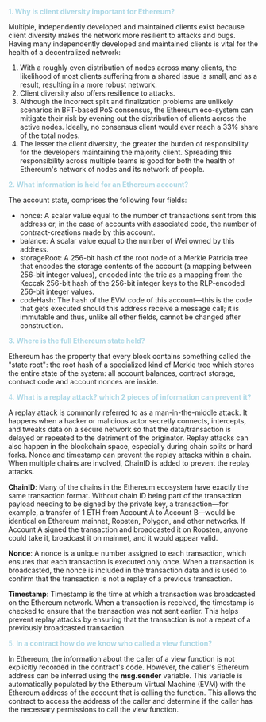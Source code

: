 <span style="color:lightblue">**1.	Why is client diversity important for Ethereum?**</span>

Multiple, independently developed and maintained clients exist because client diversity makes the network more resilient to attacks and bugs. Having many independently developed and maintained clients is vital for the health of a decentralized network:

1)	With a roughly even distribution of nodes across many clients, the likelihood of most clients suffering from a shared issue is small, and as a result, resulting in a more robust network.
2)	Client diversity also offers resilience to attacks. 
3)	Although the incorrect split and finalization problems are unlikely scenarios in BFT-based PoS consensus, the Ethereum eco-system can mitigate their risk by evening out the distribution of clients across the active nodes. Ideally, no consensus client would ever reach a 33% share of the total nodes.
4)	The lesser the client diversity, the greater the burden of responsibility for the developers maintaining the majority client. Spreading this responsibility across multiple teams is good for both the health of Ethereum's network of nodes and its network of people.

<span style="color:lightblue">**2.	What information is held for an Ethereum account?**</span>

The account state, comprises the following four fields:
- nonce: A scalar value equal to the number of transactions sent from this address or,
 in the case of accounts with associated code, the number of contract-creations made by this account.
- balance: A scalar value equal to the number of Wei owned by this address.
- storageRoot: A 256-bit hash of the root node of a Merkle Patricia tree that encodes the storage contents of the account (a mapping between 256-bit integer values), encoded into the trie as a mapping from the Keccak 256-bit hash of the 256-bit integer keys to the RLP-encoded 256-bit integer values.
- codeHash: The hash of the EVM code of this account—this is the code that gets executed should this address receive a message call; it is immutable and thus, unlike all other fields, cannot be changed after construction.

<span style="color:lightblue">**3.	Where is the full Ethereum state held?**</span>

Ethereum has the property that every block contains something called the "state root": the root hash of a specialized kind of Merkle tree which stores the entire state of the system: all account balances, contract storage, contract code and account nonces are inside. 

<span style="color:lightblue">4.	**What is a replay attack? which 2 pieces of information can prevent it?**</span>

A replay attack is commonly referred to as a man-in-the-middle attack. It happens when a hacker or malicious actor secretly connects, intercepts, and tweaks data on a secure network so that the data/transaction is delayed or repeated to the detriment of the originator. Replay attacks can also happen in the blockchain space, especially during chain splits or hard forks.
Nonce and timestamp can prevent the replay attacks within a chain. When multiple chains are involved, ChainID is added to prevent the replay attacks.

**ChainID**: Many of the chains in the Ethereum ecosystem have exactly the same transaction format. Without chain ID being part of the transaction payload needing to be signed by the private key, a transaction—for example, a transfer of 1 ETH from Account A to Account B—would be identical on Ethereum mainnet, Ropsten, Polygon, and other networks. If Account A signed the transaction and broadcasted it on Ropsten, anyone could take it, broadcast it on mainnet, and it would appear valid.

**Nonce**: A nonce is a unique number assigned to each transaction, which ensures that each transaction is executed only once. When a transaction is broadcasted, the nonce is included in the transaction data and is used to confirm that the transaction is not a replay of a previous transaction.

**Timestamp**: Timestamp is the time at which a transaction was broadcasted on the Ethereum network. When a transaction is received, the timestamp is checked to ensure that the transaction was not sent earlier. This helps prevent replay attacks by ensuring that the transaction is not a repeat of a previously broadcasted transaction.

<span style="color:lightblue">5.	**In a contract how do we know who called a view function?**</span>

In Ethereum, the information about the caller of a view function is not explicitly recorded in the contract's code. However, the caller's Ethereum address can be inferred using the **msg.sender** variable. This variable is automatically populated by the Ethereum Virtual Machine (EVM) with the Ethereum address of the account that is calling the function. This allows the contract to access the address of the caller and determine if the caller has the necessary permissions to call the view function.
